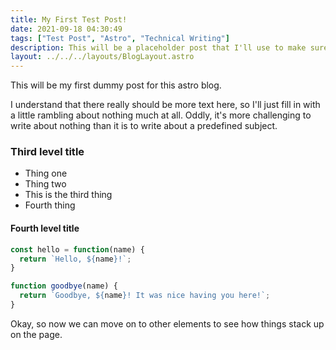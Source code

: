 ```yaml
---
title: My First Test Post!
date: 2021-09-18 04:30:49
tags: ["Test Post", "Astro", "Technical Writing"]
description: This will be a placeholder post that I'll use to make sure that I'm laying out this blog properly.
layout: ../../../layouts/BlogLayout.astro
---
```


This will be my first dummy post for this astro blog. 

I understand that there really should be more text here, so I'll just fill in with a little rambling about nothing much at all. Oddly, it's more challenging to write about nothing than it is to write about a predefined subject.

### Third level title

- Thing one
- Thing two
- This is the third thing
- Fourth thing

#### Fourth level title

```js
const hello = function(name) {
  return `Hello, ${name}!`;
}

function goodbye(name) {
  return `Goodbye, ${name}! It was nice having you here!`;
}
```
Okay, so now we can move on to other elements to see how things stack up on the page.
